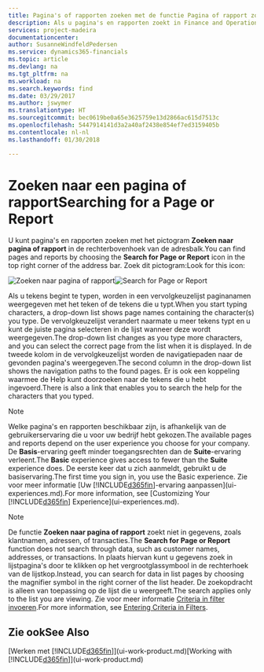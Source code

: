 ```yaml
---
title: Pagina's of rapporten zoeken met de functie Pagina of rapport zoeken | Microsoft Docs
description: Als u pagina's en rapporten zoekt in Finance and Operations, Business edition, kunt u de functie Zoeken naar pagina of rapport gebruiken.
services: project-madeira
documentationcenter: 
author: SusanneWindfeldPedersen
ms.service: dynamics365-financials
ms.topic: article
ms.devlang: na
ms.tgt_pltfrm: na
ms.workload: na
ms.search.keywords: find
ms.date: 03/29/2017
ms.author: jswymer
ms.translationtype: HT
ms.sourcegitcommit: bec0619be0a65e3625759e13d2866ac615d7513c
ms.openlocfilehash: 5447914141d3a2a40af2438e854ef7ed3159405b
ms.contentlocale: nl-nl
ms.lasthandoff: 01/30/2018

---
```

# <a name="searching-for-a-page-or-report"></a><span data-ttu-id="ece5b-103">Zoeken naar een pagina of rapport</span><span class="sxs-lookup"><span data-stu-id="ece5b-103">Searching for a Page or Report</span></span>
<span data-ttu-id="ece5b-104">U kunt pagina's en rapporten zoeken met het pictogram **Zoeken naar pagina of rapport** in de rechterbovenhoek van de adresbalk.</span><span class="sxs-lookup"><span data-stu-id="ece5b-104">You can find pages and reports by choosing the **Search for Page or Report** icon in the top right corner of the address bar.</span></span> <span data-ttu-id="ece5b-105">Zoek dit pictogram:</span><span class="sxs-lookup"><span data-stu-id="ece5b-105">Look for this icon:</span></span>

<span data-ttu-id="ece5b-106">![Zoeken naar pagina of rapport](media/ui-search/search.png "Zoeken naar pagina of rapport")</span><span class="sxs-lookup"><span data-stu-id="ece5b-106">![Search for Page or Report](media/ui-search/search.png "Search for Page or Report")</span></span>

<span data-ttu-id="ece5b-107">Als u tekens begint te typen, worden in een vervolgkeuzelijst paginanamen weergegeven met het teken of de tekens die u typt.</span><span class="sxs-lookup"><span data-stu-id="ece5b-107">When you start typing characters, a drop-down list shows page names containing the character(s) you type.</span></span> <span data-ttu-id="ece5b-108">De vervolgkeuzelijst verandert naarmate u meer tekens typt en u kunt de juiste pagina selecteren in de lijst wanneer deze wordt weergegeven.</span><span class="sxs-lookup"><span data-stu-id="ece5b-108">The drop-down list changes as you type more characters, and you can select the correct page from the list when it is displayed.</span></span> <span data-ttu-id="ece5b-109">In de tweede kolom in de vervolgkeuzelijst worden de navigatiepaden naar de gevonden pagina's weergegeven.</span><span class="sxs-lookup"><span data-stu-id="ece5b-109">The second column in the drop-down list shows the navigation paths to the found pages.</span></span> <span data-ttu-id="ece5b-110">Er is ook een koppeling waarmee de Help kunt doorzoeken naar de tekens die u hebt ingevoerd.</span><span class="sxs-lookup"><span data-stu-id="ece5b-110">There is also a link that enables you to search the help for the characters that you typed.</span></span>

> [!NOTE]  
>   <span data-ttu-id="ece5b-111">Welke pagina's en rapporten beschikbaar zijn, is afhankelijk van de gebruikerservaring die u voor uw bedrijf hebt gekozen.</span><span class="sxs-lookup"><span data-stu-id="ece5b-111">The available pages and reports depend on the user experience you choose for your company.</span></span> <span data-ttu-id="ece5b-112">De **Basis**-ervaring geeft minder toegangsrechten dan de **Suite**-ervaring verleent.</span><span class="sxs-lookup"><span data-stu-id="ece5b-112">The **Basic** experience gives access to fewer than the **Suite** experience does.</span></span> <span data-ttu-id="ece5b-113">De eerste keer dat u zich aanmeldt, gebruikt u de basiservaring.</span><span class="sxs-lookup"><span data-stu-id="ece5b-113">The first time you sign in, you use the Basic experience.</span></span> <span data-ttu-id="ece5b-114">Zie voor meer informatie [Uw [!INCLUDE[d365fin](includes/d365fin_md.md)]-ervaring aanpassen](ui-experiences.md).</span><span class="sxs-lookup"><span data-stu-id="ece5b-114">For more information, see [Customizing Your  [!INCLUDE[d365fin](includes/d365fin_md.md)] Experience](ui-experiences.md).</span></span>

> [!NOTE]  
>   <span data-ttu-id="ece5b-115">De functie **Zoeken naar pagina of rapport** zoekt niet in gegevens, zoals klantnamen, adressen, of transacties.</span><span class="sxs-lookup"><span data-stu-id="ece5b-115">The **Search for Page or Report** function does not search through data, such as customer names, addresses, or transactions.</span></span> <span data-ttu-id="ece5b-116">In plaats hiervan kunt u gegevens zoek in lijstpagina's door te klikken op het vergrootglassymbool in de rechterhoek van de lijstkop.</span><span class="sxs-lookup"><span data-stu-id="ece5b-116">Instead, you can search for data in list pages by choosing the magnifier symbol in the right corner of the list header.</span></span> <span data-ttu-id="ece5b-117">De zoekopdracht is alleen van toepassing op de lijst die u weergeeft.</span><span class="sxs-lookup"><span data-stu-id="ece5b-117">The search applies only to the list you are viewing.</span></span> <span data-ttu-id="ece5b-118">Zie voor meer informatie [Criteria in filter invoeren](ui-enter-criteria-filters.md).</span><span class="sxs-lookup"><span data-stu-id="ece5b-118">For more information, see [Entering Criteria in Filters](ui-enter-criteria-filters.md).</span></span>

## <a name="see-also"></a><span data-ttu-id="ece5b-119">Zie ook</span><span class="sxs-lookup"><span data-stu-id="ece5b-119">See Also</span></span>
<span data-ttu-id="ece5b-120">[Werken met [!INCLUDE[d365fin](includes/d365fin_md.md)]](ui-work-product.md)</span><span class="sxs-lookup"><span data-stu-id="ece5b-120">[Working with [!INCLUDE[d365fin](includes/d365fin_md.md)]](ui-work-product.md)</span></span>

